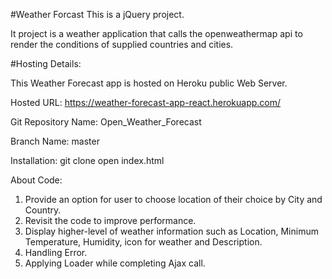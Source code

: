 #Weather Forcast
This is a jQuery project.

It project is a weather application that calls the openweathermap api to render the conditions of supplied countries and cities.

#Hosting Details:

This Weather Forecast app is hosted on Heroku public Web Server.

Hosted URL: https://weather-forecast-app-react.herokuapp.com/

Git Repository Name: Open_Weather_Forecast

Branch Name: master

Installation:
git clone
open index.html

About Code:
1. Provide an option for user to choose location of their choice by City and Country.
2. Revisit the code to improve performance.
3. Display higher-level of weather information such as Location, Minimum Temperature, Humidity, icon for weather and Description.
5. Handling Error.
6. Applying Loader while completing Ajax call.